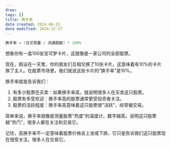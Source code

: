 ```yaml
---
draw:
tags: []
title: 换手率
date created: 2024-08-23
date modified: 2024-12-27
---
```


```Java
换手率 = (日交易量 / 流通股数) * 100%
```

想象你有一盒100张宝可梦卡片，这就像是一家公司的全部股票。

现在，假设在一天里，你的朋友们互相交换了10张卡片。这意味着有10%的卡片换了主人。在股票市场里，我们就说这些卡片的"换手率"是10%。

换手率就是告诉我们：

1. 有多少股票在买卖：如果换手率高，就说明很多人在买卖这只股票。
2. 股票有多受欢迎：换手率高的股票通常更受投资者关注。
3. 股票的活跃程度：换手率高意味着这只股票很"活跃"，经常被交易。

简单来说，换手率就像是测量股票"热度"的温度计。数字越高，说明这只股票越"热门"，很多人都在关注和交易它。

记住，高换手率不一定意味着股票价格会上涨或下跌，它只是告诉我们这只股票现在很受关注，很多人在交易它。
